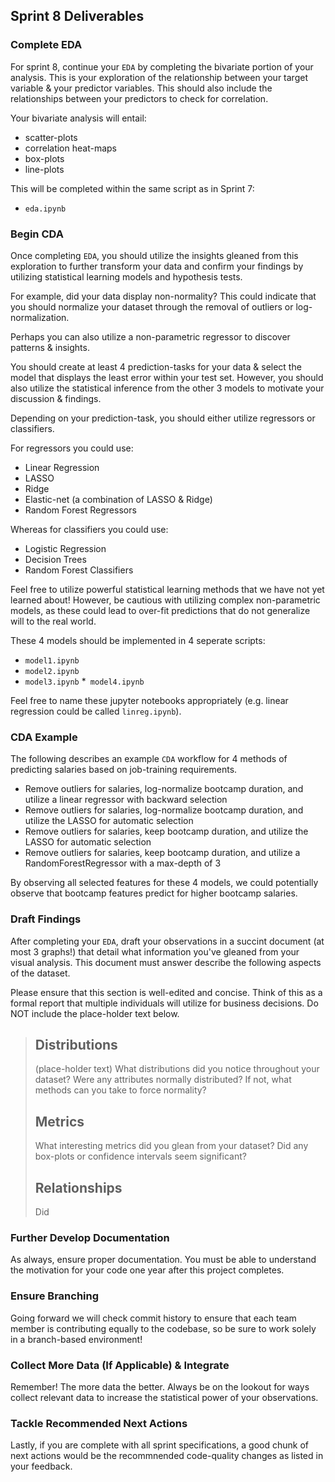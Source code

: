 ## Sprint 8 Deliverables

### Complete EDA 

For sprint 8, continue your `EDA` by completing the bivariate portion of your analysis. This is your exploration of the relationship between your target variable & your predictor variables. This should also include the relationships between your predictors to check for correlation.

Your bivariate analysis will entail:
* scatter-plots
* correlation heat-maps
* box-plots
* line-plots

This will be completed within the same script as in Sprint 7:

* `eda.ipynb`

### Begin CDA

Once completing `EDA`, you should utilize the insights gleaned from this exploration to further transform your data and confirm your findings by utilizing statistical learning models and hypothesis tests.

For example, did your data display non-normality? This could indicate that you should normalize your dataset through the removal of outliers or log-normalization.

Perhaps you can also utilize a non-parametric regressor to discover patterns & insights.

You should create at least 4 prediction-tasks for your data & select the model that displays the least error within your test set. However, you should also utilize the statistical inference from the other 3 models to motivate your discussion & findings.

Depending on your prediction-task, you should either utilize regressors or classifiers.

For regressors you could use:
* Linear Regression
* LASSO
* Ridge
* Elastic-net (a combination of LASSO & Ridge)
* Random Forest Regressors

Whereas for classifiers you could use:
* Logistic Regression
* Decision Trees
* Random Forest Classifiers

Feel free to utilize powerful statistical learning methods that we have not yet learned about! However, be cautious with utilizing complex non-parametric models, as these could lead to over-fit predictions that do not generalize will to the real world.

These 4 models should be implemented in 4 seperate scripts:

* `model1.ipynb`
* `model2.ipynb`
* `model3.ipynb`
*` model4.ipynb`

Feel free to name these jupyter notebooks appropriately (e.g. linear regression could be called `linreg.ipynb`).

### CDA Example

The following describes an example `CDA` workflow for 4 methods of predicting salaries based on job-training requirements.

* Remove outliers for salaries, log-normalize bootcamp duration, and utilize a linear regressor with backward selection
* Remove outliers for salaries, log-normalize bootcamp duration, and utilize the LASSO for automatic selection
* Remove outliers for salaries, keep bootcamp duration, and utilize the LASSO for automatic selection
* Remove outliers for salaries, keep bootcamp duration, and utilize a RandomForestRegressor with a max-depth of 3

By observing all selected features for these 4 models, we could potentially observe that bootcamp features predict for higher bootcamp salaries.

### Draft Findings

After completing your `EDA`, draft your observations in a succint document (at most 3 graphs!) that detail what information you've gleaned from your visual analysis. This document must answer describe the following aspects of the dataset.

Please ensure that this section is well-edited and concise. Think of this as a formal report that multiple individuals will utilize for business decisions. Do NOT include the place-holder text below.

> ## Distributions
> (place-holder text) What distributions did you notice throughout your dataset? Were any
> attributes normally distributed? If not, what methods can you take to force normality?
> 
> ## Metrics
> What interesting metrics did you glean from your dataset? Did any box-plots or confidence intervals
> seem significant? 
>
> ## Relationships
> Did 

### Further Develop Documentation

As always, ensure proper documentation. You must be able to understand the motivation for your code one year after this project completes.

### Ensure Branching

Going forward we will check commit history to ensure that each team member is contributing equally to the codebase, so be sure to work solely in a branch-based environment!

### Collect More Data (If Applicable) & Integrate

Remember! The more data the better. Always be on the lookout for ways collect relevant data to increase the statistical power of your observations.

### Tackle Recommended Next Actions

Lastly, if you are complete with all sprint specifications, a good chunk of next actions would be the recommnended code-quality changes as listed in your feedback.
